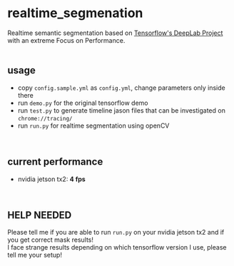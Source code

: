 # realtime_segmenation
Realtime semantic segmentation based on [Tensorflow's DeepLab Project](https://github.com/tensorflow/models/tree/master/research/deeplab) with an extreme Focus on Performance. 
<br />
<br />
## usage
- copy `config.sample.yml` as `config.yml`, change parameters only inside there
- run `demo.py` for the original tensorflow demo
- run `test.py` to generate timeline jason files that can be investigated on `chrome://tracing/`
- run `run.py` for realtime segmentation using openCV
<br />

## current performance
- nvidia jetson tx2: **4 fps**
<br />

## HELP NEEDED
Please tell me if you are able to run `run.py` on your nvidia jetson tx2 and if you get correct mask results!
<br />
I face strange results depending on which tensorflow version I use, please tell me your setup!
